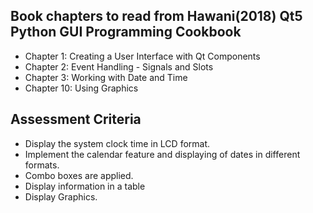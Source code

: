 ## Book chapters to read from Hawani(2018) Qt5 Python GUI Programming Cookbook

- Chapter 1: Creating a User Interface with Qt Components
- Chapter 2: Event Handling - Signals and Slots
- Chapter 3: Working with Date and Time
- Chapter 10: Using Graphics

## Assessment Criteria

- Display the system clock time in LCD format.
- Implement the calendar feature and displaying of dates in different formats.
- Combo boxes are applied.
- Display information in a table
- Display Graphics.
